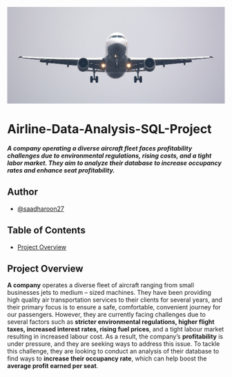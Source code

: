 ![banner](Assets/Banner.jpg)

# Airline-Data-Analysis-SQL-Project
***A company operating a diverse aircraft fleet faces profitability challenges due to environmental regulations, rising costs, and a tight labor market. They aim to analyze their database to increase occupancy rates and enhance seat profitability.***

## Author
- [@saadharoon27](https://github.com/saadharoon27)

## Table of Contents
- [Project Overview](#project-overview)

## Project Overview
**A company** operates a diverse fleet of aircraft ranging from small businesses jets to medium – sized machines. They have been providing high quality air transportation services to their clients for several years, and their primary focus is to ensure a safe, comfortable, convenient journey for our passengers. However, they are currently facing challenges due to several factors such as **stricter environmental regulations, higher flight taxes, increased interest rates, rising fuel prices**, and a tight labour market resulting in increased labour cost. As a result, the company’s **profitability** is under pressure, and they are seeking ways to address this issue. To tackle this challenge, they are looking to conduct an analysis of their database to find ways to **increase their occupancy rate**, which can help boost the **average profit earned per seat**.
